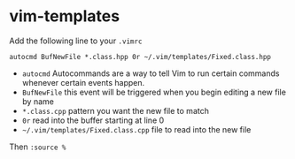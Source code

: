 # vim-templates

Add the following line to your `.vimrc`

`autocmd BufNewFile *.class.hpp 0r ~/.vim/templates/Fixed.class.hpp`

- `autocmd` Autocommands are a way to tell Vim to run certain commands whenever certain events happen. 
- `BufNewFile` this event will be triggered when you begin editing a new file by name
- `*.class.cpp` pattern you want the new file to match
- `0r` read into the buffer starting at line 0
- `~/.vim/templates/Fixed.class.cpp` file to read into the new file

Then `:source %`
